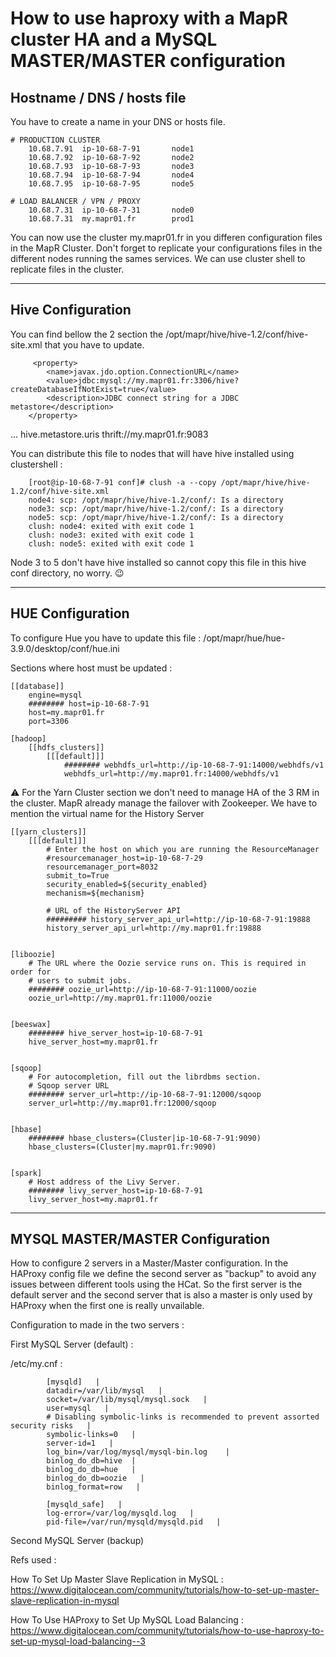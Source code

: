 
# How to use haproxy with a MapR cluster HA and a MySQL MASTER/MASTER configuration


## Hostname / DNS / hosts file 
You have to create a name in your DNS or hosts file.

    # PRODUCTION CLUSTER
        10.68.7.91  ip-10-68-7-91		node1
        10.68.7.92  ip-10-68-7-92   	node2
        10.68.7.93  ip-10-68-7-93    	node3
        10.68.7.94  ip-10-68-7-94    	node4
        10.68.7.95  ip-10-68-7-95    	node5
        
    # LOAD BALANCER / VPN / PROXY
        10.68.7.31  ip-10-68-7-31    	node0
        10.68.7.31  my.mapr01.fr		prod1
        

You can now use the cluster my.mapr01.fr in you differen configuration files in the MapR Cluster.
Don't forget to replicate your configurations files in the different nodes running the sames services.
We can use cluster shell to replicate files in the cluster. 

-----------------------------
## Hive Configuration 

You can find bellow the 2 section the /opt/mapr/hive/hive-1.2/conf/hive-site.xml that you have to update.

         <property>
            <name>javax.jdo.option.ConnectionURL</name>
            <value>jdbc:mysql://my.mapr01.fr:3306/hive?createDatabaseIfNotExist=true</value>
            <description>JDBC connect string for a JDBC metastore</description>
        </property>
... 
         <property>
            <name>hive.metastore.uris</name>
            <value>thrift://my.mapr01.fr:9083</value>
         </property>

You can distribute this file to nodes that will have hive installed using clustershell :

        [root@ip-10-68-7-91 conf]# clush -a --copy /opt/mapr/hive/hive-1.2/conf/hive-site.xml
        node4: scp: /opt/mapr/hive/hive-1.2/conf/: Is a directory
        node3: scp: /opt/mapr/hive/hive-1.2/conf/: Is a directory
        node5: scp: /opt/mapr/hive/hive-1.2/conf/: Is a directory
        clush: node4: exited with exit code 1
        clush: node3: exited with exit code 1
        clush: node5: exited with exit code 1

Node 3 to 5 don't have hive installed so cannot copy this file in this hive conf directory, no worry. :wink:

-----------------------------
## HUE Configuration 

To configure Hue you have to update this file : /opt/mapr/hue/hue-3.9.0/desktop/conf/hue.ini

Sections where host must be updated : 

    [[database]]
        engine=mysql
        ######## host=ip-10-68-7-91
        host=my.mapr01.fr
        port=3306

    [hadoop]
        [[hdfs_clusters]]
            [[[default]]]
                ######## webhdfs_url=http://ip-10-68-7-91:14000/webhdfs/v1
                webhdfs_url=http://my.mapr01.fr:14000/webhdfs/v1


:warning:
For the Yarn Cluster section we don't need to manage HA of the 3 RM in the cluster. MapR already manage the failover with Zookeeper. We have to mention the virtual name for the History Server 



    [[yarn_clusters]]
        [[[default]]]
            # Enter the host on which you are running the ResourceManager
            #resourcemanager_host=ip-10-68-7-29
            resourcemanager_port=8032
            submit_to=True
            security_enabled=${security_enabled}
            mechanism=${mechanism}

            # URL of the HistoryServer API
            ######### history_server_api_url=http://ip-10-68-7-91:19888
            history_server_api_url=http://my.mapr01.fr:19888


    [liboozie]
        # The URL where the Oozie service runs on. This is required in order for
        # users to submit jobs.
        ######## oozie_url=http://ip-10-68-7-91:11000/oozie
        oozie_url=http://my.mapr01.fr:11000/oozie


    [beeswax]
        ######## hive_server_host=ip-10-68-7-91
        hive_server_host=my.mapr01.fr


    [sqoop]
        # For autocompletion, fill out the librdbms section.
        # Sqoop server URL
        ######## server_url=http://ip-10-68-7-91:12000/sqoop
        server_url=http://my.mapr01.fr:12000/sqoop


    [hbase]
        ######## hbase_clusters=(Cluster|ip-10-68-7-91:9090)
        hbase_clusters=(Cluster|my.mapr01.fr:9090)


    [spark]
        # Host address of the Livy Server.
        ######## livy_server_host=ip-10-68-7-91
        livy_server_host=my.mapr01.fr

-----------------------------

## MYSQL MASTER/MASTER Configuration 

How to configure 2 servers in a Master/Master configuration. In the HAProxy config file we define the second server as "backup" to avoid any issues between different tools using the HCat. So the first server is the default server and the second server that is also a master is only used by HAProxy when the first one is really unvailable. 

Configuration to made in the two servers : 

First MySQL Server (default) :

/etc/my.cnf :

            [mysqld]   |
            datadir=/var/lib/mysql   |
            socket=/var/lib/mysql/mysql.sock   |
            user=mysql   |
            # Disabling symbolic-links is recommended to prevent assorted security risks   |
            symbolic-links=0   |
            server-id=1   | 
            log_bin=/var/log/mysql/mysql-bin.log    |
            binlog_do_db=hive  |
            binlog_do_db=hue   |
            binlog_do_db=oozie   |
            binlog_format=row   |
            
            [mysqld_safe]   |
            log-error=/var/log/mysqld.log   |
            pid-file=/var/run/mysqld/mysqld.pid   |

Second MySQL Server (backup)


Refs used : 

How To Set Up Master Slave Replication in MySQL :
https://www.digitalocean.com/community/tutorials/how-to-set-up-master-slave-replication-in-mysql

How To Use HAProxy to Set Up MySQL Load Balancing : 
https://www.digitalocean.com/community/tutorials/how-to-use-haproxy-to-set-up-mysql-load-balancing--3








